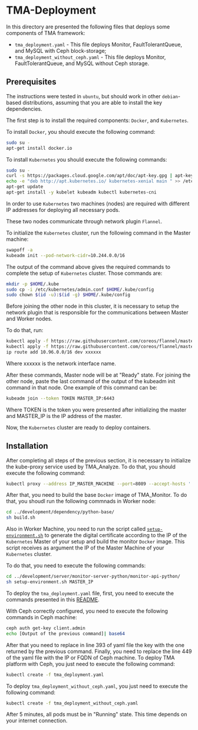 # TMA-Deployment
In this directory are presented the following files that deploys some components of TMA framework:

 - `tma_deployment.yaml` - This file deploys Monitor, FaultTolerantQueue, and MySQL with Ceph block-storage;
 - `tma_deployment_without_ceph.yaml` - This file deploys  Monitor, FaultTolerantQueue, and MySQL without Ceph storage.

## Prerequisites

The instructions were tested in `ubuntu`, but should work in other `debian`-based distributions, assuming that you are able to install the key dependencies.

The first step is to install the required components: `Docker`, and `Kubernetes`.

To install `Docker`, you should execute the following command:

```sh
sudo su -
apt-get install docker.io
```
To install `Kubernetes` you should execute the following commands:

```sh
sudo su -
curl -s https://packages.cloud.google.com/apt/doc/apt-key.gpg | apt-key add 
echo -e "deb http://apt.kubernetes.io/ kubernetes-xenial main " >> /etc/apt/sources.list.d/kubernetes.list
apt-get update
apt-get install -y kubelet kubeadm kubectl kubernetes-cni
```

In order to use `Kubernetes` two machines (nodes) are required with different IP addresses for deploying all necessary pods.

These two nodes communicate through network plugin `Flannel`.

To initialize the `Kubernetes` cluster, run the following command in the Master machine:

```sh
swapoff -a
kubeadm init --pod-network-cidr=10.244.0.0/16
```

The output of the command above gives the required commands to complete the setup of `Kubernetes` cluster. Those commands are:

```sh
mkdir -p $HOME/.kube
sudo cp -i /etc/kubernetes/admin.conf $HOME/.kube/config
sudo chown $(id -u):$(id -g) $HOME/.kube/config
```

Before joining the other node in this cluster, it is necessary to setup the network plugin that is responsible for the communications between Master and Worker nodes.

To do that, run:

```sh
kubectl apply -f https://raw.githubusercontent.com/coreos/flannel/master/Documentation/kube-flannel.yml
kubectl apply -f https://raw.githubusercontent.com/coreos/flannel/master/Documentation/k8s-manifests/kube-flannel-rbac.yml
ip route add 10.96.0.0/16 dev xxxxxx
```

Where xxxxxx is the network interface name.

After these commands, Master node will be at "Ready" state. For joining the other node, paste the last command of the output of the kubeadm init command in that node. One example of this command can be:

```sh
kubeadm join --token TOKEN MASTER_IP:6443
```

Where TOKEN is the token you were presented after initializing the master and MASTER_IP is the IP address of the master.

Now, the `Kubernetes` cluster are ready to deploy containers.

## Installation

After completing all steps of the previous section, it is necessary to initialize the kube-proxy service used by TMA_Analyze. To do that, you should execute the following command:

```sh
kubectl proxy --address IP_MASTER_MACHINE --port=8089 --accept-hosts '.*' &
```

After that, you need to build the base `Docker` image of TMA_Monitor. To do that, you shoudl run the following commnads in Worker node:

```sh
cd ../development/dependency/python-base/
sh build.sh
```

Also in Worker Machine, you need to run the script called [`setup-environment.sh`](https://github.com/eubr-atmosphere/tma-framework-m/blob/new/master/development/server/monitor-server-python/monitor-api-python/setup-environment.sh) to generate the digital certificate according to the IP of the `Kubernetes` Master of your setup and build the monitor `Docker` image. This script receives as argument the IP of the Master Machine of your `Kubernetes` cluster.
 
To do that, you need to execute the following commands:

```sh
cd ../development/server/monitor-server-python/monitor-api-python/
sh setup-environment.sh MASTER_IP
```

To deploy the `tma_deployment.yaml` file, first, you need to execute the commands presented in this [README](https://github.com/eubr-atmosphere/tma-framework-k/tree/master/development/ceph).

With Ceph correctly configured, you need to execute the following commands in Ceph machine:

```sh
ceph auth get-key client.admin
echo [Output of the previous command]| base64
```

After that you need to replace in line 393 of yaml file the key with the one returned by the previous command. Finally, you need to replace the line 449 of the yaml file with the IP or FQDN of Ceph machine. To deploy TMA platform with Ceph, you just need to execute the following command:

```sh
kubectl create -f tma_deployment.yaml
```

To deploy `tma_deployment_without_ceph.yaml`, you just need to execute the following command:

```sh
kubectl create -f tma_deployment_without_ceph.yaml
```

After 5 minutes, all pods must be in "Running" state. This time depends on your internet connection.